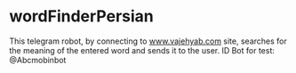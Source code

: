 # wordFinderPersian
This telegram robot, by connecting to www.vajehyab.com site, searches for the meaning of the entered word and sends it to the user.
ID Bot for test: @Abcmobinbot
